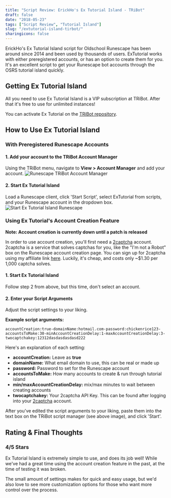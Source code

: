 ```yaml
---
title: "Script Review: ErickHo's Ex Tutorial Island - TRiBot"
draft: false
date: "2018-05-23"
tags: ["Script Review", "Tutorial Island"]
slug: "/extutorial-island-tirbot/"
sharingicons: false
---
```

ErickHo's Ex Tutorial Island script for Oldschool Runescape has been around since 2014 and been used by thousands of users. ExTutorial works with either preregistered accounts, or has an option to create them for you. It's an excellent script to get your Runescape bot accounts through the OSRS tutorial island quickly.
<!--more-->

## Getting Ex Tutorial Island
All you need to use Ex Tutorial Island is a VIP subscription at TRiBot. After that it's free to use for unlimited instances!

You can activate Ex Tutorial on the [TRiBot repository](https://tribot.org/repository/script/id/47).

## How to Use Ex Tutorial Island
### With Preregistered Runescape Accounts
#### 1. Add your account to the TRiBot Account Manager
Using the TRiBot menu, navigate to **View > Account Manager** and add your account.
![Runescape TRiBot Account Manager](/img/review/runescape-tribot-account-manager.png)

#### 2. Start Ex Tutorial Island
Load a Runescape client, click 'Start Script', select ExTutorial from scripts, and your Runescape account in the dropdown box.
![Start Ex Tutorial Island Runescape](/img/review/start-ex-tutorial-island.png)

### Using Ex Tutorial's Account Creation Feature
**Note: Account creation is currently down until a patch is released**

In order to use account creation, you'll first need a [2captcha](https://2captcha.com?from=2071477) account. 2captcha is a service that solves captchas for you, like the "I'm not a Robot" box on the Runescape account creation page. You can sign up for 2captcha using my affiliate link [here](https://2captcha.com?from=2071477). Luckily, it's cheap, and costs only ~$1.30 per 1,000 captcha solves.

#### 1. Start Ex Tutorial Island
Follow step 2 from above, but this time, don't select an account.

#### 2. Enter your Script Arguments
Adjust the script settings to your liking.

**Example script arguments:**

`
accountCreation:true-domainName:hotmail.com-password:chickenrice123-accountsToMake:30-minAccountCreationDelay﻿:1-maxAccountCreationDelay:3-twocaptchakey:12312dasdasdasdasd222
`

Here's an explanation of each setting:

* **accountCreation:** Leave as **true**
* **domainName:** What email domain to use, this can be real or made up
* **password:** Password to set for the Runescape account
* **accountsToMake:** How many accounts to create & run through tutorial island
* **min/maxAccountCreationDelay﻿:** mix/max minutes to wait between creating accounts
* **twocaptchakey:** Your 2captcha API Key. This can be found after logging into your [2captcha](https://2captcha.com?from=2071477) account.

After you've edited the script arguments to your liking, paste them into the text box on the TRiBot script manager (see above image), and click 'Start'.

## Rating & Final Thoughts
<div class="container">
 <div class="row justify-content-center">
  <i class="fas fa-star fa-3x"></i><i class="fas fa-star fa-3x"></i><i class="fas fa-star fa-3x"></i><i class="fas fa-star fa-3x"></i><!-- <i class="fas fa-star-half fa-3x"></i> -->
  </div>
  <div class="row justify-content-center">
  <h3>4/5 Stars</h3>
  </div>
</div>

Ex Tutorial Island is extremely simple to use, and does its job well! While we've had a great time using the account creation feature in the past, at the time of testing it was broken.

The small amount of settings makes for quick and easy usage, but we'd also love to see more customization options for those who want more control over the process.